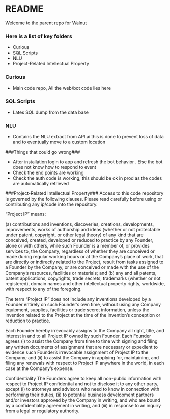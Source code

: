 # README #

Welcome to the parent repo for Walnut

### Here is a list of key folders ###

* Curious
* SQL Scripts
* NLU
* Project-Related Intellectual Property

### Curious  ###

* Main code repo, All the web/bot code lies here

### SQL Scripts ###

* Lates SQL dump from the data base

### NLU ###

* Contains the NLU extract from API.ai this is done to prevent loss of data and to eventually move to a custom location

###Things that could go wrong###
- After installation login to app and refresh the bot behavior . Else the bot does not know how to respond to event
- Check the end points are working
- Check the auth code is working, this should be ok in prod as the codes are automatically retrieved

###Project-Related Intellectual Property###
Access to this code repository is governed by the following clauses. Please read carefully before using or contributing any ip/code into the repository.

“Project IP” means:

(a) contributions and inventions, discoveries, creations, developments, improvements, works of authorship and ideas (whether or not protectable under patent, copyright, or other legal theory) of any kind that are conceived, created, developed or reduced to practice by any Founder, alone or with others, while such Founder is a member of, or provides services to, the Company, regardless of whether they are conceived or made during regular working hours or at the Company’s place of work, that are directly or indirectly related to the Project, result from tasks assigned to a Founder by the Company, or are conceived or made with the use of the Company’s resources, facilities or materials; and (b) any and all patents, patent applications, copyrights, trade secrets, trademarks (whether or not registered), domain names and other intellectual property rights, worldwide, with respect to any of the foregoing.

The term “Project IP” does not include any inventions developed by a Founder entirely on such Founder’s own time, without using any Company equipment, supplies, facilities or trade secret information, unless the invention related to the Project at the time of the invention’s conception or reduction to practice.

Each Founder hereby irrevocably assigns to the Company all right, title, and interest in and to all Project IP owned by such Founder. Each Founder agrees (i) to assist the Company from time to time with signing and filing any written documents of assignment that are necessary or expedient to evidence such Founder’s irrevocable assignment of Project IP to the Company; and (ii) to assist the Company in applying for, maintaining, and filing any renewals with respect to Project IP anywhere in the world, in each case at the Company’s expense.

Confidentiality
The Founders agree to keep all non-public information with respect to Project IP confidential and not to disclose it to any other party, except (i) to attorneys and advisors who need to know in connection with performing their duties, (ii) to potential business development partners and/or investors approved by the Company in writing, and who are bound by a confidentiality agreement in writing, and (iii) in response to an inquiry from a legal or regulatory authority.
